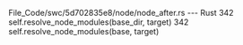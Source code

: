 File_Code/swc/5d702835e8/node/node_after.rs --- Rust
342                     self.resolve_node_modules(base_dir, target)                                                                                          342                     self.resolve_node_modules(base, target)

